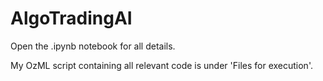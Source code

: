 # AlgoTradingAI
Open the .ipynb notebook for all details.

My OzML script containing all relevant code is under 'Files for execution'.

